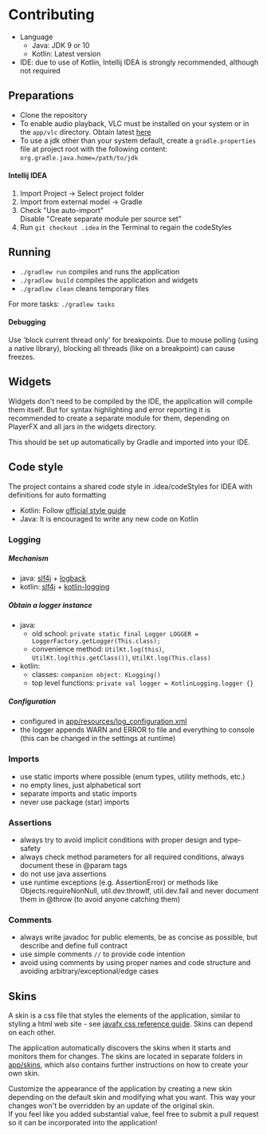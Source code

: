 # Contributing

- Language
  - Java: JDK 9 or 10
  - Kotlin: Latest version
- IDE: due to use of Kotlin, Intellij IDEA is strongly recommended, although not required

## Preparations

- Clone the repository
- To enable audio playback, VLC must be installed on your system or in the `app/vlc` directory. Obtain latest [here](https://www.videolan.org/vlc/)
- To use a jdk other than your system default, create a `gradle.properties` file at project root with the following content: `org.gradle.java.home=/path/to/jdk`

#### Intellij IDEA

1) Import Project -> Select project folder  
2) Import from external model -> Gradle 
3) Check "Use auto-import"  
   Disable "Create separate module per source set"
4) Run `git checkout .idea` in the Terminal to regain the codeStyles

## Running

- `./gradlew run` compiles and runs the application
- `./gradlew build` compiles the application and widgets
- `./gradlew clean` cleans temporary files

For more tasks: `./gradlew tasks`

#### Debugging

Use 'block current thread only' for breakpoints. 
Due to mouse polling (using a native library), blocking all threads (like on a breakpoint) can cause freezes.

## Widgets

Widgets don't need to be compiled by the IDE, the application will compile them itself. 
But for syntax highlighting and error reporting it is recommended to create a separate module for them, 
depending on PlayerFX and all jars in the widgets directory. 

This should be set up automatically by Gradle and imported into your IDE.

## Code style

The project contains a shared code style in .idea/codeStyles for IDEA with definitions for auto formatting
  - Kotlin: Follow [official style guide](https://kotlinlang.org/docs/reference/coding-conventions.html)
  - Java: It is encouraged to write any new code on Kotlin
      
### Logging

##### Mechanism
 - java: [slf4j](https://github.com/qos-ch/slf4j) + [logback](https://github.com/qos-ch/logback)
 - kotlin: [slf4j](https://github.com/qos-ch/slf4j) + [kotlin-logging](https://github.com/MicroUtils/kotlin-logging)

##### Obtain a logger instance
 - java:<br>
   - old school: `private static final Logger LOGGER = LoggerFactory.getLogger(This.class);`<br>
   - convenience method: `UtilKt.log(this)`, `UtilKt.log(this.getClass())`, `UtilKt.log(This.class)`
 - kotlin:<br>
   - classes: `companion object: KLogging()`<br>
   - top level functions: `private val logger = KotlinLogging.logger {}`

##### Configuration
 - configured in [app/resources/log_configuration.xml](app/resources/log_configuration.xml)
 - the logger appends WARN and ERROR to file and everything to console (this can be changed in the settings at runtime)

### Imports
 - use static imports where possible (enum types, utility methods, etc.)
 - no empty lines, just alphabetical sort
 - separate imports and static imports
 - never use package (star) imports

### Assertions
 - always try to avoid implicit conditions with proper design and type-safety
 - always check method parameters for all required conditions, always document these in @param tags
 - do not use java assertions
 - use runtime exceptions (e.g. AssertionError) or methods like Objects.requireNonNull, 
   util.dev.throwIf, util.dev.fail and never document them in @throw (to avoid anyone catching them)

### Comments
 - always write javadoc for public elements, be as concise as possible, but describe and define full contract
 - use simple comments `//` to provide code intention
 - avoid using comments by using proper names and code structure and avoiding arbitrary/exceptional/edge cases 

## Skins

A skin is a css file that styles the elements of the application, similar to styling a html web site -
see [javafx css reference guide](http://docs.oracle.com/javafx/2/api/javafx/scene/doc-files/cssref.html). 
Skins can depend on each other.

The application automatically discovers the skins when it starts and monitors them for changes. 
The skins are located in separate folders in [app/skins](/app/skins), 
which also contains further instructions on how to create your own skin.

Customize the appearance of the application by creating a new skin depending on the default skin and modifying what you want. 
This way your changes won't be overridden by an update of the original skin.  
If you feel like you added substantial value, feel free to submit a pull request so it can be incorporated into the application!
